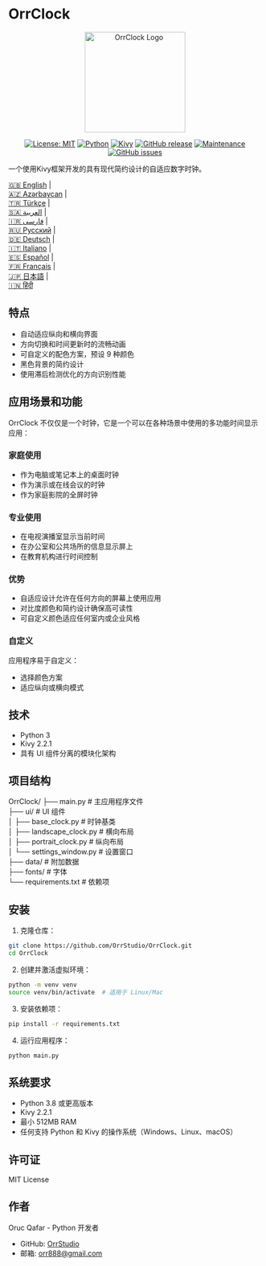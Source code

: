 # OrrClock

<div align="center">
  <img src="https://github.com/user-attachments/assets/83289c8e-472e-44d9-8bc7-eb27bec46763" alt="OrrClock Logo" width="200"/>
</div>

<div align="center">
  
[![License: MIT](https://img.shields.io/badge/License-MIT-yellow.svg)](https://opensource.org/licenses/MIT)
[![Python](https://img.shields.io/badge/Python-3.8%2B-blue)](https://www.python.org/)
[![Kivy](https://img.shields.io/badge/Kivy-2.2.1-brightgreen)](https://kivy.org/)
[![GitHub release](https://img.shields.io/badge/Release-v1.0.0-blue)](https://github.com/OrrStudio/OrrClock/releases)
[![Maintenance](https://img.shields.io/badge/Maintained%3F-yes-green.svg)](https://github.com/OrrStudio/OrrClock/graphs/commit-activity)
[![GitHub issues](https://img.shields.io/github/issues/OrrStudio/OrrClock)](https://github.com/OrrStudio/OrrClock/issues)

</div>

一个使用Kivy框架开发的具有现代简约设计的自适应数字时钟。

[🇬🇧 English](../README.md) |  
[🇦🇿 Azərbaycan](README.az.md) |  
[🇹🇷 Türkçe](README.tr.md) |  
[🇸🇦 العربية](README.ar.md) |  
[🇮🇷 فارسی](README.fa.md) |  
[🇷🇺 Русский](README.ru.md) |  
[🇩🇪 Deutsch](README.de.md) |  
[🇮🇹 Italiano](README.it.md) |  
[🇪🇸 Español](README.es.md) |  
[🇫🇷 Français](README.fr.md) |  
[🇯🇵 日本語](README.ja.md) |  
[🇮🇳 हिंदी](README.hi.md)

## 特点

- 自动适应纵向和横向界面
- 方向切换和时间更新时的流畅动画
- 可自定义的配色方案，预设 9 种颜色
- 黑色背景的简约设计
- 使用滞后检测优化的方向识别性能

## 应用场景和功能

OrrClock 不仅仅是一个时钟，它是一个可以在各种场景中使用的多功能时间显示应用：

### 家庭使用
- 作为电脑或笔记本上的桌面时钟
- 作为演示或在线会议的时钟
- 作为家庭影院的全屏时钟

### 专业使用
- 在电视演播室显示当前时间
- 在办公室和公共场所的信息显示屏上
- 在教育机构进行时间控制

### 优势
- 自适应设计允许在任何方向的屏幕上使用应用
- 对比度颜色和简约设计确保高可读性
- 可自定义颜色适应任何室内或企业风格

### 自定义
应用程序易于自定义：
- 选择颜色方案
- 适应纵向或横向模式

## 技术

- Python 3
- Kivy 2.2.1
- 具有 UI 组件分离的模块化架构

## 项目结构

OrrClock/
├── main.py                 # 主应用程序文件  
├── ui/                     # UI 组件  
│   ├── base_clock.py       # 时钟基类  
│   ├── landscape_clock.py  # 横向布局  
│   ├── portrait_clock.py   # 纵向布局  
│   └── settings_window.py  # 设置窗口  
├── data/                   # 附加数据  
├── fonts/                  # 字体  
└── requirements.txt        # 依赖项  

## 安装

1. 克隆仓库：
```bash
git clone https://github.com/OrrStudio/OrrClock.git
cd OrrClock
```

2. 创建并激活虚拟环境：
```bash
python -m venv venv
source venv/bin/activate  # 适用于 Linux/Mac
```

3. 安装依赖项：
```bash
pip install -r requirements.txt
```

4. 运行应用程序：
```bash
python main.py
```

## 系统要求

- Python 3.8 或更高版本
- Kivy 2.2.1
- 最小 512MB RAM
- 任何支持 Python 和 Kivy 的操作系统（Windows、Linux、macOS）

## 许可证

MIT License

## 作者

Oruc Qafar - Python 开发者
- GitHub: [OrrStudio](https://github.com/OrrStudio)
- 邮箱: orr888@gmail.com
